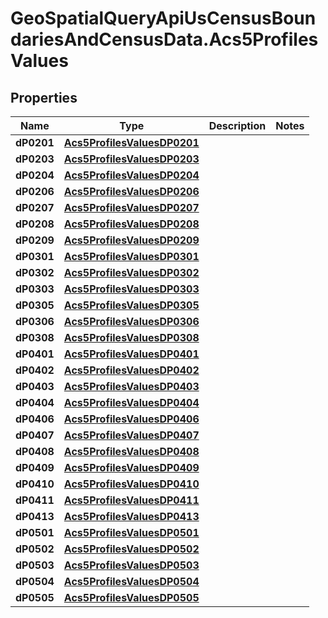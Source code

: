 # GeoSpatialQueryApiUsCensusBoundariesAndCensusData.Acs5ProfilesValues

## Properties

Name | Type | Description | Notes
------------ | ------------- | ------------- | -------------
**dP0201** | [**Acs5ProfilesValuesDP0201**](Acs5ProfilesValuesDP0201.md) |  | 
**dP0203** | [**Acs5ProfilesValuesDP0203**](Acs5ProfilesValuesDP0203.md) |  | 
**dP0204** | [**Acs5ProfilesValuesDP0204**](Acs5ProfilesValuesDP0204.md) |  | 
**dP0206** | [**Acs5ProfilesValuesDP0206**](Acs5ProfilesValuesDP0206.md) |  | 
**dP0207** | [**Acs5ProfilesValuesDP0207**](Acs5ProfilesValuesDP0207.md) |  | 
**dP0208** | [**Acs5ProfilesValuesDP0208**](Acs5ProfilesValuesDP0208.md) |  | 
**dP0209** | [**Acs5ProfilesValuesDP0209**](Acs5ProfilesValuesDP0209.md) |  | 
**dP0301** | [**Acs5ProfilesValuesDP0301**](Acs5ProfilesValuesDP0301.md) |  | 
**dP0302** | [**Acs5ProfilesValuesDP0302**](Acs5ProfilesValuesDP0302.md) |  | 
**dP0303** | [**Acs5ProfilesValuesDP0303**](Acs5ProfilesValuesDP0303.md) |  | 
**dP0305** | [**Acs5ProfilesValuesDP0305**](Acs5ProfilesValuesDP0305.md) |  | 
**dP0306** | [**Acs5ProfilesValuesDP0306**](Acs5ProfilesValuesDP0306.md) |  | 
**dP0308** | [**Acs5ProfilesValuesDP0308**](Acs5ProfilesValuesDP0308.md) |  | 
**dP0401** | [**Acs5ProfilesValuesDP0401**](Acs5ProfilesValuesDP0401.md) |  | 
**dP0402** | [**Acs5ProfilesValuesDP0402**](Acs5ProfilesValuesDP0402.md) |  | 
**dP0403** | [**Acs5ProfilesValuesDP0403**](Acs5ProfilesValuesDP0403.md) |  | 
**dP0404** | [**Acs5ProfilesValuesDP0404**](Acs5ProfilesValuesDP0404.md) |  | 
**dP0406** | [**Acs5ProfilesValuesDP0406**](Acs5ProfilesValuesDP0406.md) |  | 
**dP0407** | [**Acs5ProfilesValuesDP0407**](Acs5ProfilesValuesDP0407.md) |  | 
**dP0408** | [**Acs5ProfilesValuesDP0408**](Acs5ProfilesValuesDP0408.md) |  | 
**dP0409** | [**Acs5ProfilesValuesDP0409**](Acs5ProfilesValuesDP0409.md) |  | 
**dP0410** | [**Acs5ProfilesValuesDP0410**](Acs5ProfilesValuesDP0410.md) |  | 
**dP0411** | [**Acs5ProfilesValuesDP0411**](Acs5ProfilesValuesDP0411.md) |  | 
**dP0413** | [**Acs5ProfilesValuesDP0413**](Acs5ProfilesValuesDP0413.md) |  | 
**dP0501** | [**Acs5ProfilesValuesDP0501**](Acs5ProfilesValuesDP0501.md) |  | 
**dP0502** | [**Acs5ProfilesValuesDP0502**](Acs5ProfilesValuesDP0502.md) |  | 
**dP0503** | [**Acs5ProfilesValuesDP0503**](Acs5ProfilesValuesDP0503.md) |  | 
**dP0504** | [**Acs5ProfilesValuesDP0504**](Acs5ProfilesValuesDP0504.md) |  | 
**dP0505** | [**Acs5ProfilesValuesDP0505**](Acs5ProfilesValuesDP0505.md) |  | 


